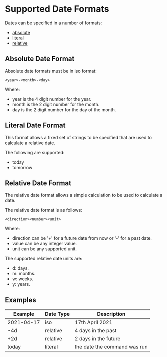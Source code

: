 # Supported Date Formats

Dates can be specified in a number of formats:

* [absolute](#absolute-date-format)
* [literal](#literal-date-format)
* [relative](#relative-date-format)

## Absolute Date Format

Absolute date formats must be in iso format:

```text
<year>-<month>-<day>
```

Where:

* year is the 4 digit number for the year.
* month is the 2 digit number for the month.
* day is the 2 digit number for the day of the month.

## Literal Date Format

This format allows a fixed set of strings to be specified that are used to calculate a relative date.

The following are supported:

* today
* tomorrow

## Relative Date Format

The relative date format allows a simple calculation to be used to calculate a date.

The relative date format is as follows:

```text
<direction><number><unit>
```

Where:

* direction can be '+' for a future date from now or '-' for a past date.
* value can be any integer value.
* unit can be any supported unit.

The supported relative date units are:

* d: days.
* m: months.
* w: weeks.
* y: years.

## Examples

|Example     | Date Type | Description                  |
|------------|-----------|------------------------------|
| 2021-04-17 | iso       | 17th April 2021              |
| -4d        | relative  | 4 days in the past           |
| +2d        | relative  | 2 days in the future         |
| today      | literal   | the date the command was run |
